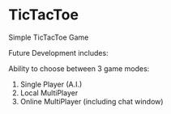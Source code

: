 # TicTacToe

Simple TicTacToe Game

Future Development includes:

Ability to choose between 3 game modes:
  1. Single Player (A.I.)
  2. Local MultiPlayer
  3. Online MultiPlayer (including chat window)
